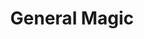 ---
title: "General Magic"
year: 2018
rating: 2
stars: "★★"
rewatched: false
permalink: "general-magic"
watched_on: 2020-02-16
---